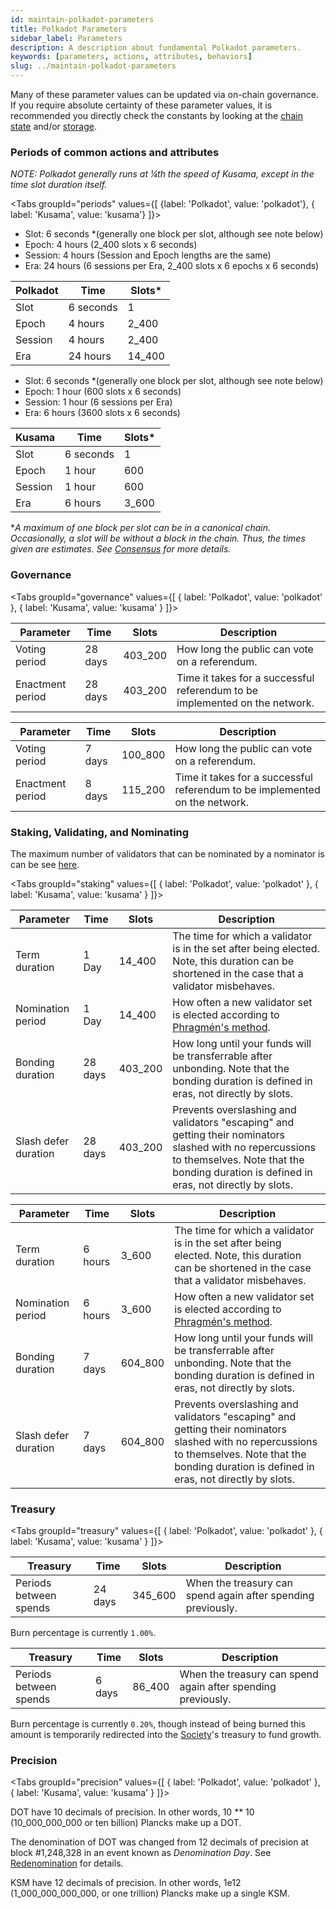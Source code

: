 ```yaml
---
id: maintain-polkadot-parameters
title: Polkadot Parameters
sidebar_label: Parameters
description: A description about fundamental Polkadot parameters.
keywords: [parameters, actions, attributes, behaviors]
slug: ../maintain-polkadot-parameters
---
```




Many of these parameter values can be updated via on-chain governance. If you require absolute
certainty of these parameter values, it is recommended you directly check the constants by looking
at the [chain state](https://polkadot.js.org/apps/#/chainstate/constants) and/or
[storage](https://polkadot.js.org/apps/#/chainstate).

### Periods of common actions and attributes

_NOTE: Polkadot generally runs at &frac14;th the speed of Kusama, except in the time slot duration
itself._

<!-- prettier-ignore -->
<Tabs groupId="periods" values={[ {label: 'Polkadot', value: 'polkadot'}, { label: 'Kusama', value: 'kusama'} ]}>

<TabItem value="polkadot">

- Slot: 6 seconds \*(generally one block per slot, although see note below)
- Epoch: 4 hours (2_400 slots x 6 seconds)
- Session: 4 hours (Session and Epoch lengths are the same)
- Era: 24 hours (6 sessions per Era, 2_400 slots x 6 epochs x 6 seconds)

| Polkadot | Time      | Slots\* |
| -------- | --------- | ------- |
| Slot     | 6 seconds | 1       |
| Epoch    | 4 hours   | 2_400   |
| Session  | 4 hours   | 2_400   |
| Era      | 24 hours  | 14_400  |

</TabItem>
<TabItem value="kusama">

- Slot: 6 seconds \*(generally one block per slot, although see note below)
- Epoch: 1 hour (600 slots x 6 seconds)
- Session: 1 hour (6 sessions per Era)
- Era: 6 hours (3600 slots x 6 seconds)

| Kusama  | Time      | Slots\* |
| ------- | --------- | ------- |
| Slot    | 6 seconds | 1       |
| Epoch   | 1 hour    | 600     |
| Session | 1 hour    | 600     |
| Era     | 6 hours   | 3_600   |

</TabItem>
</Tabs>

\*_A maximum of one block per slot can be in a canonical chain. Occasionally, a slot will be without
a block in the chain. Thus, the times given are *estimates*. See
[Consensus](../learn/learn-consensus.md) for more details._

### Governance

<!-- prettier-ignore -->
<Tabs groupId="governance" values={[ 
  { label: 'Polkadot', value: 'polkadot' }, 
  { label: 'Kusama', value: 'kusama' } 
]}>

  <TabItem value="polkadot">

| Parameter        | Time    | Slots   | Description                                                                 |
| ---------------- | ------- | ------- | --------------------------------------------------------------------------- |
| Voting period    | 28 days | 403_200 | How long the public can vote on a referendum.                               |
| Enactment period | 28 days | 403_200 | Time it takes for a successful referendum to be implemented on the network. |

  </TabItem>

  <TabItem value="kusama">

| Parameter        | Time   | Slots   | Description                                                                 |
| ---------------- | ------ | ------- | --------------------------------------------------------------------------- |
| Voting period    | 7 days | 100_800 | How long the public can vote on a referendum.                               |
| Enactment period | 8 days | 115_200 | Time it takes for a successful referendum to be implemented on the network. |

  </TabItem>

</Tabs>

### Staking, Validating, and Nominating

The maximum number of validators that can be nominated by a nominator is can be see
[here](../general/chain-state-values.md#maximum-votes-per-nominator).

<!-- prettier-ignore -->
<Tabs groupId="staking" values={[ 
  { label: 'Polkadot', value: 'polkadot' }, 
  { label: 'Kusama', value: 'kusama' } 
]}>

  <TabItem value="polkadot">

| Parameter            | Time    | Slots   | Description                                                                                                                                                                                         |
| -------------------- | ------- | ------- | --------------------------------------------------------------------------------------------------------------------------------------------------------------------------------------------------- |
| Term duration        | 1 Day   | 14_400  | The time for which a validator is in the set after being elected. Note, this duration can be shortened in the case that a validator misbehaves.                                                     |
| Nomination period    | 1 Day   | 14_400  | How often a new validator set is elected according to [Phragmén's method](../learn/learn-phragmen.md).                                                                                              |
| Bonding duration     | 28 days | 403_200 | How long until your funds will be transferrable after unbonding. Note that the bonding duration is defined in eras, not directly by slots.                                                          |
| Slash defer duration | 28 days | 403_200 | Prevents overslashing and validators "escaping" and getting their nominators slashed with no repercussions to themselves. Note that the bonding duration is defined in eras, not directly by slots. |

</TabItem>

  <TabItem value="kusama">

| Parameter            | Time    | Slots   | Description                                                                                                                                                                                         |
| -------------------- | ------- | ------- | --------------------------------------------------------------------------------------------------------------------------------------------------------------------------------------------------- |
| Term duration        | 6 hours | 3_600   | The time for which a validator is in the set after being elected. Note, this duration can be shortened in the case that a validator misbehaves.                                                     |
| Nomination period    | 6 hours | 3_600   | How often a new validator set is elected according to [Phragmén's method](../learn/learn-phragmen.md).                                                                                              |
| Bonding duration     | 7 days  | 604_800 | How long until your funds will be transferrable after unbonding. Note that the bonding duration is defined in eras, not directly by slots.                                                          |
| Slash defer duration | 7 days  | 604_800 | Prevents overslashing and validators "escaping" and getting their nominators slashed with no repercussions to themselves. Note that the bonding duration is defined in eras, not directly by slots. |

</TabItem>

</Tabs>

### Treasury

<!-- prettier-ignore -->
<Tabs groupId="treasury" values={[ 
  { label: 'Polkadot', value: 'polkadot' }, 
  { label: 'Kusama', value: 'kusama' } 
]}>

  <TabItem value="polkadot">

| Treasury               | Time    | Slots   | Description                                                  |
| ---------------------- | ------- | ------- | ------------------------------------------------------------ |
| Periods between spends | 24 days | 345_600 | When the treasury can spend again after spending previously. |

Burn percentage is currently `1.00%`.

</TabItem>

  <TabItem value="kusama">

| Treasury               | Time   | Slots  | Description                                                  |
| ---------------------- | ------ | ------ | ------------------------------------------------------------ |
| Periods between spends | 6 days | 86_400 | When the treasury can spend again after spending previously. |

Burn percentage is currently `0.20%`, though instead of being burned this amount is temporarily
redirected into the [Society](../maintain/kusama/maintain-guides-society-kusama.md)'s treasury to
fund growth.

</TabItem>

</Tabs>

### Precision

<!-- prettier-ignore -->
<Tabs groupId="precision" values={[ 
  { label: 'Polkadot', value: 'polkadot' }, 
  { label: 'Kusama', value: 'kusama' } 
]}>

  <TabItem value="polkadot">

DOT have 10 decimals of precision. In other words, 10 \*\* 10 (10_000_000_000 or ten billion)
Plancks make up a DOT.

The denomination of DOT was changed from 12 decimals of precision at block #1,248,328 in an event
known as _Denomination Day_. See [Redenomination](../learn/archive/learn-redenomination.md) for
details.

</TabItem>

  <TabItem value="kusama">

KSM have 12 decimals of precision. In other words, 1e12 (1_000_000_000_000, or one trillion) Plancks
make up a single KSM.

</TabItem>

</Tabs>
